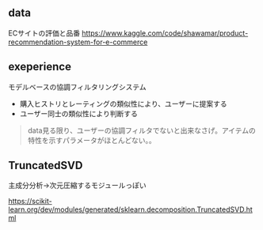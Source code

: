 ## data
ECサイトの評価と品番
https://www.kaggle.com/code/shawamar/product-recommendation-system-for-e-commerce

## exeperience
モデルベースの協調フィルタリングシステム
- 購入ヒストリとレーティングの類似性により、ユーザーに提案する
- ユーザー同士の類似性により判断する

>data見る限り、ユーザーの協調フィルタでないと出来なさげ。アイテムの特性を示すパラメータがほとんどない。。

## TruncatedSVD
主成分分析→次元圧縮するモジュールっぽい

https://scikit-learn.org/dev/modules/generated/sklearn.decomposition.TruncatedSVD.html
